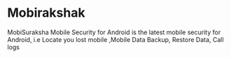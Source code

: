 # Mobirakshak
MobiSuraksha Mobile Security for Android is the latest mobile security for Android, i.e Locate you lost mobile ,Mobile Data Backup, Restore Data, Call logs
